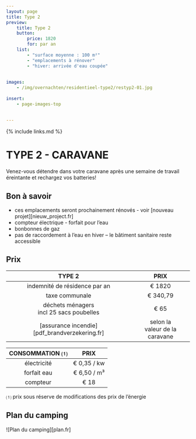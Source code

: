 ```yaml
---
layout: page
title: Type 2
preview: 
    title: Type 2
    button:
        price: 1820
        for: par an
    list:
        - "surface moyenne : 100 m²"
        - "emplacements à rénover"
        - "hiver: arrivée d'eau coupée"
        
        
images:
    - /img/overnachten/residentieel-type2/restyp2-01.jpg
    
insert:
    - page-images-top
    
    
---
```


{% include links.md %}

# TYPE 2 - CARAVANE 

Venez-vous détendre dans votre caravane après une semaine de travail éreintante et rechargez vos batteries!


## Bon à savoir

- ces emplacements seront prochainement rénovés - voir [nouveau projet][nieuw_project.fr]
- compteur électrique - forfait pour l’eau
- bonbonnes de gaz
- pas de raccordement à l’eau en hiver – le bâtiment sanitaire reste accessible


## Prix

TYPE 2                |PRIX            |
:--------------------:|:--------------:|
indemnité de résidence par an |€ 1820               
taxe communale                |€ 340,79 
déchets ménagers<br>incl 25 sacs poubelles<br> | € 65    
[assurance incendie][pdf_brandverzekering.fr]     |selon la<br>valeur de la caravane


CONSOMMATION ⑴         |PRIX         |
:--------------------:|:-------------:|
électricité           | € 0,35 / kw        
forfait eau           | € 6,50 / m³      
compteur              | € 18   

⑴ prix sous réserve de modifications des prix de l’énergie



## Plan du camping

![Plan du camping][plan.fr]

